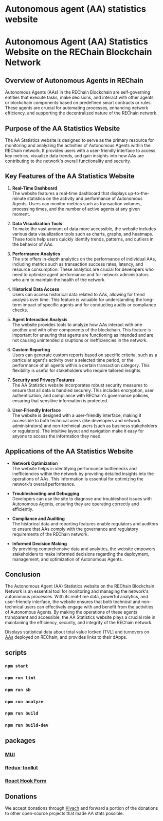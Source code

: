 # Autonomous agent (AA) statistics website

# Autonomous Agent (AA) Statistics Website on the REChain Blockchain Network

## Overview of Autonomous Agents in REChain
Autonomous Agents (AAs) in the REChain Blockchain are self-governing entities that execute tasks, make decisions, and interact with other agents or blockchain components based on predefined smart contracts or rules. These agents are crucial for automating processes, enhancing network efficiency, and supporting the decentralized nature of the REChain network.

## Purpose of the AA Statistics Website
The AA Statistics website is designed to serve as the primary resource for monitoring and analyzing the activities of Autonomous Agents within the REChain network. It provides users with a user-friendly interface to access key metrics, visualize data trends, and gain insights into how AAs are contributing to the network's overall functionality and security.

## Key Features of the AA Statistics Website

1. **Real-Time Dashboard**  
   The website features a real-time dashboard that displays up-to-the-minute statistics on the activity and performance of Autonomous Agents. Users can monitor metrics such as transaction volumes, processing times, and the number of active agents at any given moment.

2. **Data Visualization Tools**  
   To make the vast amount of data more accessible, the website includes various data visualization tools such as charts, graphs, and heatmaps. These tools help users quickly identify trends, patterns, and outliers in the behavior of AAs.

3. **Performance Analytics**  
   The site offers in-depth analytics on the performance of individual AAs, including metrics such as transaction success rates, latency, and resource consumption. These analytics are crucial for developers who need to optimize agent performance and for network administrators who aim to maintain the health of the network.

4. **Historical Data Access**  
   Users can access historical data related to AAs, allowing for trend analysis over time. This feature is valuable for understanding the long-term impact of specific agents and for conducting audits or compliance checks.

5. **Agent Interaction Analysis**  
   The website provides tools to analyze how AAs interact with one another and with other components of the blockchain. This feature is important for ensuring that agents are functioning as intended and are not causing unintended disruptions or inefficiencies in the network.

6. **Custom Reporting**  
   Users can generate custom reports based on specific criteria, such as a particular agent's activity over a selected time period, or the performance of all agents within a certain transaction category. This flexibility is useful for stakeholders who require tailored insights.

7. **Security and Privacy Features**  
   The AA Statistics website incorporates robust security measures to ensure that all data is handled securely. This includes encryption, user authentication, and compliance with REChain's governance policies, ensuring that sensitive information is protected.

8. **User-Friendly Interface**  
   The website is designed with a user-friendly interface, making it accessible to both technical users (like developers and network administrators) and non-technical users (such as business stakeholders or regulators). The intuitive layout and navigation make it easy for anyone to access the information they need.

## Applications of the AA Statistics Website

- **Network Optimization**  
  The website helps in identifying performance bottlenecks and inefficiencies within the network by providing detailed insights into the operations of AAs. This information is essential for optimizing the network's overall performance.

- **Troubleshooting and Debugging**  
  Developers can use the site to diagnose and troubleshoot issues with Autonomous Agents, ensuring they are operating correctly and efficiently.

- **Compliance and Auditing**  
  The historical data and reporting features enable regulators and auditors to ensure that AAs comply with the governance and regulatory requirements of the REChain network.

- **Informed Decision Making**  
  By providing comprehensive data and analytics, the website empowers stakeholders to make informed decisions regarding the deployment, management, and optimization of Autonomous Agents.

## Conclusion
The Autonomous Agent (AA) Statistics website on the REChain Blockchain Network is an essential tool for monitoring and managing the network's autonomous processes. With its real-time data, powerful analytics, and user-friendly interface, the website ensures that both technical and non-technical users can effectively engage with and benefit from the activities of Autonomous Agents. By making the operations of these agents transparent and accessible, the AA Statistics website plays a crucial role in maintaining the efficiency, security, and integrity of the REChain network.

Displays statistical data about total value locked (TVL) and turnovers on [AAs]() deployed on REChain, and provides links to their dApps.

## scripts

### `npm start`

### `npm run lint`

### `npm run sb`

### `npm run analyze`

### `npm run build`

### `npm run build-dev`

## packages

### [MUI](https://mui.com/getting-started/usage/)

### [Redux-toolkit](https://redux-toolkit.js.org/)

### [React Hook Form](https://react-hook-form.com/)


## Donations

We accept donations through [Kivach](https://kivach.org) and forward a portion of the donations to other open-source projects that made AA stats possible.
